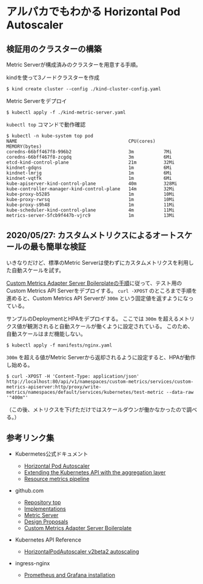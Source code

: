 アルパカでもわかる Horizontal Pod Autoscaler
===

検証用のクラスターの構築
---
Metric Serverが構成済みのクラスターを用意する手順。


kindを使って3ノードクラスターを作成

```
$ kind create cluster --config ./kind-cluster-config.yaml
```

Metric Serverをデプロイ

```
$ kubectl apply -f ./kind-metric-server.yaml
```

`kubectl top` コマンドで動作確認

```
$ kubectl -n kube-system top pod
NAME                                         CPU(cores)   MEMORY(bytes)
coredns-66bff467f8-996b2                     3m           7Mi
coredns-66bff467f8-zcgdq                     3m           6Mi
etcd-kind-control-plane                      21m          32Mi
kindnet-gdqns                                1m           6Mi
kindnet-lmrjg                                1m           6Mi
kindnet-vqtfk                                1m           6Mi
kube-apiserver-kind-control-plane            40m          328Mi
kube-controller-manager-kind-control-plane   14m          32Mi
kube-proxy-b5285                             1m           10Mi
kube-proxy-rwrsq                             1m           10Mi
kube-proxy-s9h48                             1m           11Mi
kube-scheduler-kind-control-plane            4m           11Mi
metrics-server-5fcb9f447b-vjrc9              1m           13Mi
```

2020/05/27: カスタムメトリクスによるオートスケールの最も簡単な検証
---
いきなりだけど、標準のMetric Serverは使わずにカスタムメトリクスを利用した自動スケールを試す。

[Custom Metrics Adapter Server Boilerplateの手順](https://github.com/kubernetes-sigs/custom-metrics-apiserver#clone-and-build-the-testing-adapter)に従って、テスト用のCustom Metrics API Serverをデプロイする。
`curl -XPOST` のところまで手順を進めると、Custom Metrics API Serverが `300m` という固定値を返すようになっている。


サンプルのDeploymentとHPAをデプロイする。
ここでは `300m` を超えるメトリクス値が観測されると自動スケールが働くように設定されている。
このため、自動スケールはまだ機能しない。

```
$ kubectl apply -f manifests/nginx.yaml
```

`300m` を超える値がMetric Serverから返却されるように設定すると、HPAが動作し始める。 

```
$ curl -XPOST -H 'Content-Type: application/json' http://localhost:80/api/v1/namespaces/custom-metrics/services/custom-metrics-apiserver:http/proxy/write-metrics/namespaces/default/services/kubernetes/test-metric --data-raw '"400m"'
```

（この後、メトリクスを下げただけではスケールダウンが働かなかったので調べる。）



参考リンク集
---

- Kubermetes公式ドキュメント
    - [Horizontal Pod Autoscaler](https://kubernetes.io/docs/tasks/run-application/horizontal-pod-autoscale/)
    - [Extending the Kubernetes API with the aggregation layer](https://kubernetes.io/docs/concepts/extend-kubernetes/api-extension/apiserver-aggregation/)
    - [Resource metrics pipeline](https://kubernetes.io/docs/tasks/debug-application-cluster/resource-metrics-pipeline/)

- github.com
    - [Repository top](https://github.com/kubernetes/metrics)
    - [Implementations](https://github.com/kubernetes/metrics/blob/master/IMPLEMENTATIONS.md)
    - [Metric Server](https://github.com/kubernetes-sigs/metrics-server)
    - [Design Proposals](https://github.com/kubernetes/community/tree/master/contributors/design-proposals/instrumentation)
    - [Custom Metrics Adapter Server Boilerplate](https://github.com/kubernetes-sigs/custom-metrics-apiserver)

- Kubernetes API Reference
    - [HorizontalPodAutoscaler v2beta2 autoscaling](https://kubernetes.io/docs/reference/generated/kubernetes-api/v1.18/#horizontalpodautoscaler-v2beta2-autoscaling)

- ingress-nginx
    - [Prometheus and Grafana installation](https://github.com/kubernetes/ingress-nginx/blob/master/docs/user-guide/monitoring.md)
